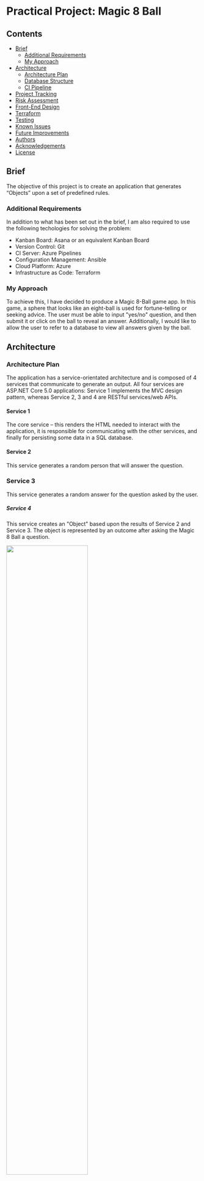 # Practical Project: Magic 8 Ball

## Contents
* [Brief](#brief)
   * [Additional Requirements](#additional-requirements)
   * [My Approach](#my-approach)
* [Architecture](#architecture)
   * [Architecture Plan](#architecture-plan)
   * [Database Structure](#database-structure)
   * [CI Pipeline](#ci-pipeline)
* [Project Tracking](#project-tracking)
* [Risk Assessment](#risk-assessment)
* [Front-End Design](#front-end-design)
* [Terraform](#terraform)
* [Testing](#testing)
* [Known Issues](#known-issues)
* [Future Improvements](#future-improvements)
* [Authors](#authors)
* [Acknowledgements](#acknowledgements)
* [License](#license)

## Brief
The objective of this project is to create an application that generates “Objects” upon a set of predefined rules.

### Additional Requirements
In addition to what has been set out in the brief, I am also required to use the following techologies for solving the problem:
* Kanban Board: Asana or an equivalent Kanban Board
* Version Control: Git
* CI Server: Azure Pipelines
* Configuration Management: Ansible
* Cloud Platform: Azure
* Infrastructure as Code: Terraform

### My Approach
To achieve this, I have decided to produce a Magic 8-Ball game app. In this game, a sphere that looks like an eight-ball is used for fortune-telling or seeking advice. 
The user must be able to input "yes/no" question, and then submit it or click on the ball to reveal an answer.
Additionally, I would like to allow the user to refer to a database to view all answers given by the ball.

## Architecture
### Architecture Plan
The application has a service-orientated architecture and is composed of 4 services that communicate to generate an output. All four services are ASP.NET Core 5.0 applications: Service 1 implements the MVC design pattern, whereas Service 2, 3 and 4 are RESTful services/web APIs.

#### Service 1
The core service – this renders the HTML needed to interact with the application, it is responsible for communicating with the other services, and finally for persisting some data in a SQL database.

#### Service 2
This service generates a random person that will answer the question.

### Service 3
This service generates a random answer for the question asked by the user.

##### Service 4
This service creates an "Object" based upon the results of Service 2 and Service 3. The object is represented by an outcome after asking the Magic 8 Ball a question.

<img src="https://github.com/Andra1609/Magic8Ball/blob/main/images/services-diagram.png" width="65%">

### Migration the to Azure
Jusitification for migration the .NET app to Microsoft Azure:
* A
* B
* C
* D

### Database Structure
The Entity Relationship Diagram (ERD) below illustrates the table within the database that stores the outcomes.

<img src="https://github.com/Andra1609/Magic8Ball/blob/main/images/erd-outcomes.png" width="35%">

* ID: Unique identifier for the answers
* Response: String value for the outcome after asking the Magic 8 Ball a question
* TimeAsked: DateTime value for the time when a question was asked and answered

### CI Pipeline

The application is fully integrated using the Feature-Branch model into GitHub, which will subsequently be built through GitHub Actions and deployed to Microsoft Azure. If a change is made to the code, the applications are recreated and redeployed.

<img src="https://github.com/Andra1609/Magic8Ball/blob/main/images/ci-pipeline.png" width="85%">

## Project Tracking

## Risk Assessment

## Front-End Design
Basic HTML and CSS were used for creating the frontend, as the use case is not complex. The user can ask a question using the input field, and either press "Enter" on the keyboard or click on the Magic 8 Ball to generate an answer.

<img src="https://github.com/Andra1609/Magic8Ball/blob/main/images/frontend-home-view.png">

## Terraform

Terraform was employed for automating the provisioning of Azure resources:
* Resource group
* App Service Plan
* Web Applications
* MySQL Server
* MySQL Database

The tool was also used for configuring the resources created:
* Added rules for MySQL Server Firewall:
  * Changed the connection security by adding the current client IP address to allow access to the server
  * Allowed access to other Azure resources
* Connected the FrontEnd web app to MySQL Server

<img src="https://github.com/Andra1609/Magic8Ball/blob/main/images/terraform-apply.png">

<img src="https://github.com/Andra1609/Magic8Ball/blob/main/images/terraform-apply-yes.png">

## Testing
The xUnit tool was used for writing unit tests for the controller of each service. The tests check whether the objects generated by services are non-null and have the correct type, and throw an exception if they are null or an incorrect type.
For the frontend service the repostiory pattern 
The Coverlet code coverage framework for C# was used for generating code coverage info during build. Screenshots of the HTML coverage report created using the ReportGenerator commandline tool can be seen below.

<img src="https://github.com/Andra1609/Magic8Ball/blob/main/images/coverage-report.png">

## Known Issues
There are no known issues.

## Future Improvements
There are a number of improvements I would like to implement in the future:
* Pull objects from a database, rather than having them in a list
* Add testing for the Home page View
* Add a button on the Home page that allows for the database content to be downloaded as a .csv file

## Authors
Andra Vasilcoiu

## Acknowledgements
* Dara Oladapo
* Ben Hesketh

This project was created as part of QA Cloud Academy training.

## License
This project is licensed under the terms of the MIT license.
